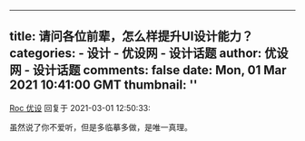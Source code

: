 
---
title: 请问各位前辈，怎么样提升UI设计能力？
categories: 
    - 设计
    - 优设网 - 设计话题
author: 优设网 - 设计话题
comments: false
date: Mon, 01 Mar 2021 10:41:00 GMT
thumbnail: ''
---

<div>   
<div><a href="https://www.uisdc.com/author/kingtent">Roc 优设</a> 回复于 2021-03-01 12:50:33: <p>虽然说了你不爱听，但是多临摹多做，是唯一真理。</p></div>  
</div>
            